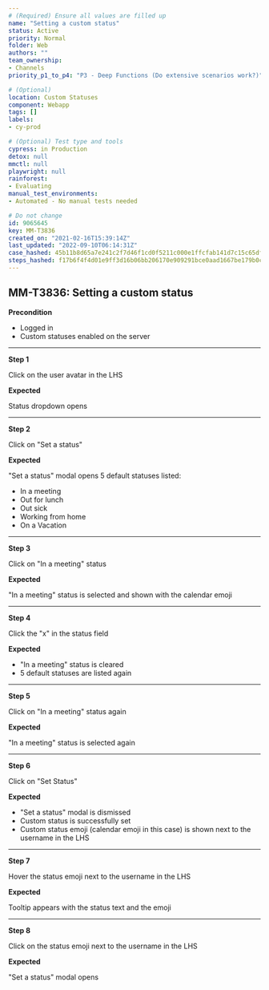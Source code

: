 ```yaml
---
# (Required) Ensure all values are filled up
name: "Setting a custom status"
status: Active
priority: Normal
folder: Web
authors: ""
team_ownership: 
- Channels
priority_p1_to_p4: "P3 - Deep Functions (Do extensive scenarios work?)"

# (Optional)
location: Custom Statuses
component: Webapp
tags: []
labels: 
- cy-prod

# (Optional) Test type and tools
cypress: in Production
detox: null
mmctl: null
playwright: null
rainforest: 
- Evaluating
manual_test_environments: 
- Automated - No manual tests needed

# Do not change
id: 9065645
key: MM-T3836
created_on: "2021-02-16T15:39:14Z"
last_updated: "2022-09-10T06:14:31Z"
case_hashed: 45b11b8d65a7e241c2f7d46f1cd0f5211c000e1ffcfab141d7c15c65dfaac60d18aa6d8b9f18000fabd63e5b67c9fe22
steps_hashed: f17b6f4f4d01e9ff3d16b06bb206170e909291bce0aad1667be179b0c03b63f3e9ba01bffef671ed4120d5d76fe5b506
---
```


<!-- (Auto-generated) Based on frontmatter's "key" and "name" -->

## MM-T3836: Setting a custom status

**Precondition**

- Logged in
- Custom statuses enabled on the server

---

**Step 1**

Click on the user avatar in the LHS

**Expected**

Status dropdown opens

---

**Step 2**

Click on "Set a status"

**Expected**

"Set a status" modal opens 5 default statuses listed:

- In a meeting
- Out for lunch
- Out sick
- Working from home
- On a Vacation

---

**Step 3**

Click on "In a meeting" status

**Expected**

"In a meeting" status is selected and shown with the calendar emoji

---

**Step 4**

Click the "x" in the status field

**Expected**

- "In a meeting" status is cleared
- 5 default statuses are listed again

---

**Step 5**

Click on "In a meeting" status again

**Expected**

"In a meeting" status is selected again

---

**Step 6**

Click on "Set Status"

**Expected**

- "Set a status" modal is dismissed
- Custom status is successfully set
- Custom status emoji (calendar emoji in this case) is shown next to the username in the LHS

---

**Step 7**

Hover the status emoji next to the username in the LHS

**Expected**

Tooltip appears with the status text and the emoji

---

**Step 8**

Click on the status emoji next to the username in the LHS

**Expected**

"Set a status" modal opens
